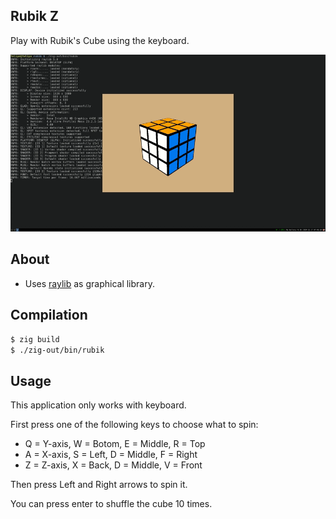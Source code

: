 ## Rubik Z
Play with Rubik's Cube using the keyboard.

![Demo](https://github.com/Felipe-Aquino/rubik-z/blob/master/images/sample.gif)

## About
- Uses [raylib](https://github.com/raysan5/raylib) as graphical library.

## Compilation

```bash
$ zig build
$ ./zig-out/bin/rubik
```

## Usage
This application only works with keyboard.

First press one of the following keys to choose what to spin:
- Q = Y-axis, W = Botom, E = Middle, R = Top
- A = X-axis, S = Left, D = Middle, F = Right
- Z = Z-axis, X = Back, D = Middle, V = Front

Then press Left and Right arrows to spin it.

You can press enter to shuffle the cube 10 times.
